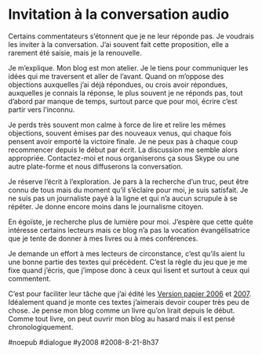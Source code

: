 # Invitation à la conversation audio

Certains commentateurs s’étonnent que je ne leur réponde pas. Je voudrais les inviter à la conversation. J’ai souvent fait cette proposition, elle a rarement été saisie, mais je la renouvelle.

Je m’explique. Mon blog est mon atelier. Je le tiens pour communiquer les idées qui me traversent et aller de l’avant. Quand on m’oppose des objections auxquelles j’ai déjà répondues, ou crois avoir répondues, auxquelles je connais la réponse, le plus souvent je ne réponds pas, tout d’abord par manque de temps, surtout parce que pour moi, écrire c’est partir vers l’inconnu.

Je perds très souvent mon calme à force de lire et relire les mêmes objections, souvent émises par des nouveaux venus, qui chaque fois pensent avoir emporté la victoire finale. Je ne peux pas à chaque coup recommencer depuis le début par écrit. La discussion me semble alors appropriée. Contactez-moi et nous organiserons ça sous Skype ou une autre plate-forme et nous diffuserons la conversation.

Je réserve l’écrit à l’exploration. Je pars à la recherche d’un truc, peut être connu de tous mais du moment qu’il s’éclaire pour moi, je suis satisfait. Je ne suis pas un journaliste payé à la ligne et qui n’a aucun scrupule à se répéter. Je donne encore moins dans le journalisme citoyen.

En égoïste, je recherche plus de lumière pour moi. J’espère que cette quête intéresse certains lecteurs mais ce blog n’a pas la vocation évangélisatrice que je tente de donner à mes livres ou à mes conférences.

Je demande un effort à mes lecteurs de circonstance, c’est qu’ils aient lu une bonne partie des textes qui précèdent. C’est la règle du jeu que je me fixe quand j’écris, que j’impose donc à ceux qui lisent et surtout à ceux qui commentent.

C’est pour faciliter leur tâche que j’ai édité les [Version papier 2006](../../page/version-papier-2006) et [2007](../../page/version-papier-2007). Idéalement quand je monte ces textes j’aimerais devoir couper très peu de chose. Je pense mon blog comme un livre qu’on lirait depuis le début. Comme tout livre, on peut ouvrir mon blog au hasard mais il est pensé chronologiquement.

#noepub #dialogue #y2008 #2008-8-21-8h37

